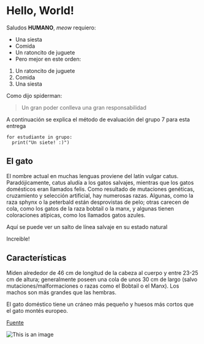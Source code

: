 # Hello, World!
Saludos **HUMANO**, *meow* requiero:

* Una siesta
* Comida
* Un ratoncito de juguete
* Pero mejor en este orden:

1. Un ratoncito de juguete
2. Comida
3. Una siesta

Como dijo spiderman:

> Un gran poder conlleva una gran responsabilidad

A continuación se explica el método de evaluación del grupo 7 para esta entrega
```
for estudiante in grupo:
  print("Un siete! :)")
```  
  
## El gato

El nombre actual en muchas lenguas proviene del latín vulgar catus. Paradójicamente, catus aludía a los gatos salvajes, mientras que los gatos domésticos eran llamados felis. Como resultado de mutaciones genéticas, cruzamiento y selección artificial, hay numerosas razas. Algunas, como la raza sphynx o la peterbald están desprovistas de pelo; otras carecen de cola, como los gatos de la raza bobtail o la manx, y algunas tienen coloraciones atípicas, como los llamados gatos azules.

Aquí se puede ver un salto de línea salvaje en su estado natural

Increible!

## Características

Miden alrededor de 46 cm de longitud de la cabeza al cuerpo y entre 23-25 cm de altura; generalmente poseen una cola de unos 30 cm de largo (salvo mutaciones/malformaciones o razas como el Bobtail o el Manx).
Los machos son más grandes que las hembras.

El gato doméstico tiene un cráneo más pequeño y huesos más cortos que el gato montés europeo.

[Fuente](https://es.wikipedia.org/wiki/Felis_silvestris_catus)

![This is an image](https://upload.wikimedia.org/wikipedia/commons/thumb/4/4c/Cat_on_its_back.jpg/1280px-Cat_on_its_back.jpg)